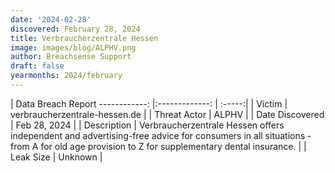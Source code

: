 ```yaml
---
date: '2024-02-28'
discovered: February 28, 2024
title: Verbraucherzentrale Hessen
image: images/blog/ALPHV.png
author: Breachsense Support
draft: false
yearmonths: 2024/february
---
```



| Data Breach Report
------------:     |:-------------:    | :-----:|
| Victim      | verbraucherzentrale-hessen.de      | 
| Threat Actor      | ALPHV      | 
| Date Discovered      | Feb 28, 2024      | 
| Description      | Verbraucherzentrale Hessen offers independent and advertising-free advice for consumers in all situations - from A for old age provision to Z for supplementary dental insurance.      | 
| Leak Size      | Unknown      | 

